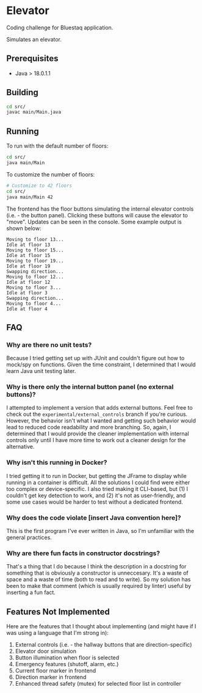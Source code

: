 # Elevator

Coding challenge for Bluestaq application.

Simulates an elevator.

## Prerequisites

* Java > 18.0.1.1

## Building

```bash
cd src/
javac main/Main.java
```

## Running

To run with the default number of floors:

```bash
cd src/
java main/Main
```

To customize the number of floors:

```bash
# Customize to 42 floors
cd src/
java main/Main 42
```

The frontend has the floor buttons simulating the internal elevator controls (i.e. - the button
panel). Clicking these buttons will cause the elevator to "move". Updates can be seen in the
console. Some example output is shown below:

```
Moving to floor 13...
Idle at floor 13
Moving to floor 15...
Idle at floor 15
Moving to floor 19...
Idle at floor 19
Swapping direction...
Moving to floor 12...
Idle at floor 12
Moving to floor 3...
Idle at floor 3
Swapping direction...
Moving to floor 4...
Idle at floor 4
```

## FAQ

### Why are there no unit tests?

Because I tried getting set up with JUnit and couldn't figure out how to mock/spy on functions.
Given the time constraint, I determined that I would learn Java unit testing later.

### Why is there only the internal button panel (no external buttons)?

I attempted to implement a version that adds external buttons. Feel free to check out the
`experimental/external_controls` branch if you're curious. However, the behavior isn't what I
wanted and getting such behavior would lead to reduced code readability and more branching. So,
again, I determined that I would provide the cleaner implementation with internal controls only
until I have more time to work out a cleaner design for the alternative.

### Why isn't this running in Docker?

I tried getting it to run in Docker, but getting the JFrame to display while running in a container
is difficult. All the solutions I could find were either too complex or device-specific. I also
tried making it CLI-based, but (1) I couldn't get key detection to work, and (2) it's not as
user-friendly, and some use cases would be harder to test without a dedicated frontend.

### Why does the code violate [insert Java convention here]?

This is the first program I've ever written in Java, so I'm unfamiliar with the general practices.

### Why are there fun facts in constructor docstrings?

That's a thing that I do because I think the description in a docstring for something that is
obviously a constructor is unneccesary. It's a waste of space and a waste of time (both to read
and to write). So my solution has been to make that comment (which is usually required by linter)
useful by inserting a fun fact.


## Features Not Implemented

Here are the features that I thought about implementing (and might have if I was using a
language that I'm strong in):

1. External controls (i.e. - the hallway buttons that are direction-specific)
2. Elevator door simulation
3. Button illumination when floor is selected
4. Emergency features (shutoff, alarm, etc.)
5. Current floor marker in frontend
6. Direction marker in frontend
7. Enhanced thread safety (mutex) for selected floor list in controller
